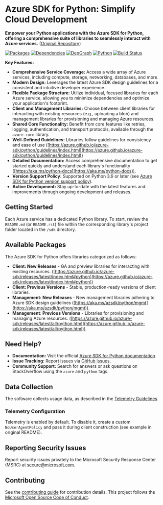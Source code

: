 # Azure SDK for Python: Simplify Cloud Development 

**Empower your Python applications with the Azure SDK for Python, offering a comprehensive suite of libraries to seamlessly interact with Azure services.**  ([Original Repository](https://github.com/Azure/azure-sdk-for-python))

[![Packages](https://img.shields.io/badge/packages-latest-blue.svg)](https://azure.github.io/azure-sdk/releases/latest/python.html) [![Dependencies](https://img.shields.io/badge/dependency-report-blue.svg)](https://azuresdkartifacts.blob.core.windows.net/azure-sdk-for-python/dependencies/dependencies.html) [![DepGraph](https://img.shields.io/badge/dependency-graph-blue.svg)](https://azuresdkartifacts.blob.core.windows.net/azure-sdk-for-python/dependencies/dependencyGraph/index.html) [![Python](https://img.shields.io/pypi/pyversions/azure-core.svg?maxAge=2592000)](https://pypi.python.org/pypi/azure/) [![Build Status](https://dev.azure.com/azure-sdk/public/_apis/build/status/python/python%20-%20core%20-%20ci?branchName=main)](https://dev.azure.com/azure-sdk/public/_build/latest?definitionId=458&branchName=main)

**Key Features:**

*   **Comprehensive Service Coverage:** Access a wide array of Azure services, including compute, storage, networking, databases, and more.
*   **Modern Design:**  Leverages the latest Azure SDK design guidelines for a consistent and intuitive developer experience.
*   **Flexible Package Structure:** Utilize individual, focused libraries for each Azure service, allowing you to minimize dependencies and optimize your application's footprint.
*   **Client and Management Libraries:** Choose between client libraries for interacting with existing resources (e.g., uploading a blob) and management libraries for provisioning and managing Azure resources.
*   **Shared Core Functionality:** Benefit from core features like retries, logging, authentication, and transport protocols, available through the `azure-core` library.
*   **Well-Defined Guidelines:**  Libraries follow guidelines for consistency and ease of use ([https://azure.github.io/azure-sdk/python/guidelines/index.html](https://azure.github.io/azure-sdk/python/guidelines/index.html))
*   **Detailed Documentation:** Access comprehensive documentation to get started quickly and understand each library's functionality ([https://aka.ms/python-docs](https://aka.ms/python-docs)).
*   **Version Support Policy:**  Supported on Python 3.9 or later (see [Azure SDK for Python version support policy](https://github.com/Azure/azure-sdk-for-python/wiki/Azure-SDKs-Python-version-support-policy)).
*   **Active Development:** Stay up-to-date with the latest features and improvements through ongoing development and releases.

## Getting Started

Each Azure service has a dedicated Python library. To start, review the `README.md` (or `README.rst`) file within the corresponding library's project folder located in the `/sdk` directory.

## Available Packages

The Azure SDK for Python offers libraries categorized as follows:

*   **Client: New Releases** - GA and preview libraries for interacting with existing resources. ([https://azure.github.io/azure-sdk/releases/latest/index.html#python](https://azure.github.io/azure-sdk/releases/latest/index.html#python))
*   **Client: Previous Versions** - Stable, production-ready versions of client libraries.
*   **Management: New Releases** - New management libraries adhering to Azure SDK design guidelines ([https://aka.ms/azsdk/python/mgmt](https://aka.ms/azsdk/python/mgmt)).
*   **Management: Previous Versions** - Libraries for provisioning and managing Azure resources.  ([https://azure.github.io/azure-sdk/releases/latest/all/python.html](https://azure.github.io/azure-sdk/releases/latest/all/python.html))

## Need Help?

*   **Documentation:** Visit the official [Azure SDK for Python documentation](https://aka.ms/python-docs).
*   **Issue Tracking:** Report issues via [GitHub Issues](https://github.com/Azure/azure-sdk-for-python/issues).
*   **Community Support:** Search for answers or ask questions on StackOverflow using the `azure` and `python` tags.

## Data Collection

The software collects usage data, as described in the [Telemetry Guidelines](https://azure.github.io/azure-sdk/general_azurecore.html#telemetry-policy).

### Telemetry Configuration

Telemetry is enabled by default.  To disable it, create a custom `NoUserAgentPolicy` and pass it during client construction (see example in original README).

## Reporting Security Issues

Report security issues privately to the Microsoft Security Response Center (MSRC) at <secure@microsoft.com>.

## Contributing

See the [contributing guide](https://github.com/Azure/azure-sdk-for-python/blob/main/CONTRIBUTING.md) for contribution details. This project follows the [Microsoft Open Source Code of Conduct](https://opensource.microsoft.com/codeofconduct/).
